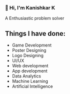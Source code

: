 ### :wave: Hi, I'm Kanishkar K

A Enthusiastic problem solver

## Things I have done:

 - Game Development
 - Poster Designing
 - Logo Designing
 - UI/UX
 - Web development
 - App development
 - Data Analytics
 - Machine Learning
 - Artificial Intelligence

<!--
**kanishkar51015/kanishkar51015** is a ✨ _special_ ✨ repository because its `README.md` (this file) appears on your GitHub profile.

Here are some ideas to get you started:

- 🔭 I’m currently working on ...
- 🌱 I’m currently learning ...
- 👯 I’m looking to collaborate on ...
- 🤔 I’m looking for help with ...
- 💬 Ask me about ...
- 📫 How to reach me: ...
- 😄 Pronouns: ...
- ⚡ Fun fact: ...
-->
